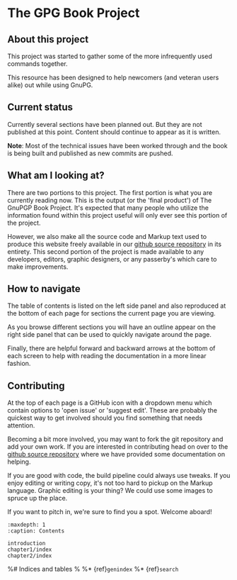 # The GPG Book Project

## About this project

This project was started to gather some of the more infrequently used commands together.

This resource has been designed to help newcomers (and veteran users alike) out while using GnuPG.

## Current status

Currently several sections have been planned out.  But they are not published at this point. Content should continue to
appear as it is written.

**Note**: Most of the technical issues have been worked through and the book is being built and published as new commits
are pushed.

## What am I looking at?

There are two portions to this project. The first portion is what you are currently reading now. This is the output (or
the 'final product') of The GnuPGP Book Project. It's expected that many people who utilize the information found within
this project useful will only ever see this portion of the project.

However, we also make all the source code and Markup text used to produce this website freely available in our
[github source repository](https://www.github.com/orkim/gpg-book) in its entirety. This second portion of the project
is made available to any developers, editors, graphic designers, or any passerby's which care to make improvements.

## How to navigate

The table of contents is listed on the left side panel and also reproduced at the bottom of each page for sections the
current page you are viewing.

As you browse different sections you will have an outline appear on the right side panel that can be used to quickly
navigate around the page.

Finally, there are helpful forward and backward arrows at the bottom of each screen to help with reading the
documentation in a more linear fashion.

## Contributing

At the top of each page is a GitHub icon with a dropdown menu which contain options to 'open issue' or 'suggest edit'.
These are probably the quickest way to get involved should you find something that needs attention.

Becoming a bit more involved, you may want to fork the git repository and add your own work. If you are interested in
contributing head on over to the [github source repository](https://www.github.com/orkim/gpg-book) where we have
provided some documentation on helping.

If you are good with code, the build pipeline could always use tweaks. If you enjoy editing or writing copy, it's not
too hard to pickup on the Markup language. Graphic editing is your thing? We could use some images to spruce up the
place.

If you want to pitch in, we're sure to find you a spot. Welcome aboard!

```{toctree}
:maxdepth: 1
:caption: Contents

introduction
chapter1/index
chapter2/index
```

%# Indices and tables
%
%* {ref}`genindex`
%* {ref}`search`